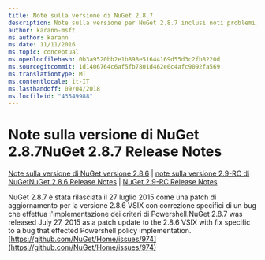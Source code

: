 ```yaml
---
title: Note sulla versione di NuGet 2.8.7
description: Note sulla versione per NuGet 2.8.7 inclusi noti problemi, correzioni di bug, funzionalità aggiunte e dcr.
author: karann-msft
ms.author: karann
ms.date: 11/11/2016
ms.topic: conceptual
ms.openlocfilehash: 0b3a9520bb2e1b898e51644169d55d3c2fb8220d
ms.sourcegitcommit: 1d1406764c6af5fb7801d462e0c4afc9092fa569
ms.translationtype: MT
ms.contentlocale: it-IT
ms.lasthandoff: 09/04/2018
ms.locfileid: "43549988"
---
```

# <a name="nuget-287-release-notes"></a><span data-ttu-id="f3508-103">Note sulla versione di NuGet 2.8.7</span><span class="sxs-lookup"><span data-stu-id="f3508-103">NuGet 2.8.7 Release Notes</span></span>

<span data-ttu-id="f3508-104">[Note sulla versione di NuGet versione 2.8.6](../release-notes/nuget-2.8.6.md) | [note sulla versione 2.9-RC di NuGet](../release-notes/nuget-2.9-RC.md)</span><span class="sxs-lookup"><span data-stu-id="f3508-104">[NuGet 2.8.6 Release Notes](../release-notes/nuget-2.8.6.md) | [NuGet 2.9-RC Release Notes](../release-notes/nuget-2.9-RC.md)</span></span>

<span data-ttu-id="f3508-105">NuGet 2.8.7 è stata rilasciata il 27 luglio 2015 come una patch di aggiornamento per la versione 2.8.6 VSIX con correzione specifici di un bug che effettua l'implementazione dei criteri di Powershell.</span><span class="sxs-lookup"><span data-stu-id="f3508-105">NuGet 2.8.7 was released July 27, 2015 as a patch update to the 2.8.6 VSIX with fix specific to a bug that effected Powershell policy implementation.</span></span>
[https://github.com/NuGet/Home/issues/974](https://github.com/NuGet/Home/issues/974)